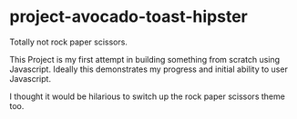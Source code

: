 # project-avocado-toast-hipster
Totally not rock paper scissors.

This Project is my first attempt in building something from scratch using Javascript. Ideally this demonstrates my progress and initial ability to user Javascript.

I thought it would be hilarious to switch up the rock paper scissors theme too. 